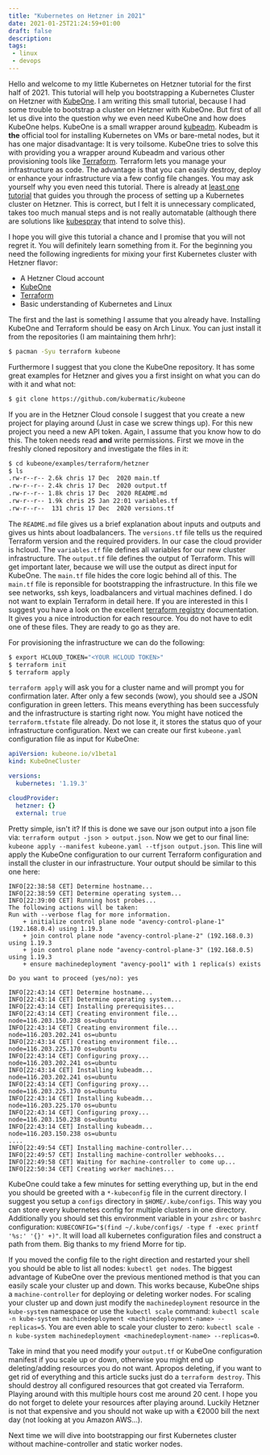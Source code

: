 ```yaml
---
title: "Kubernetes on Hetzner in 2021"
date: 2021-01-25T21:24:59+01:00
draft: false
description:
tags:
 - linux
 - devops
---
```


Hello and welcome to my little Kubernetes on Hetzner tutorial for the first half of 2021.
This tutorial will help you bootstrapping a Kubernetes Cluster on Hetzner with [KubeOne](https://github.com/kubermatic/kubeone).
I am writing this small tutorial, because I had some trouble to bootstrap a cluster on Hetzner with KubeOne.
But first of all let us dive into the question why we even need KubeOne and how does KubeOne helps.
KubeOne is a small wrapper around [kubeadm](https://kubernetes.io/docs/setup/production-environment/tools/kubeadm/create-cluster-kubeadm/).
Kubeadm is **the** official tool for installing Kubernetes on VMs or bare-metal nodes, but it has one major disadvantage: It is very toilsome.
KubeOne tries to solve this with providing you a wrapper around Kubeadm and various other provisioning tools like [Terraform](https://www.terraform.io/).
Terraform lets you manage your infrastructure as code. The advantage is that you can easily destroy, deploy or enhance your infrastructure
via a few config file changes. You may ask yourself why you even need this tutorial. There is already at [least one tutorial](https://community.hetzner.com/tutorials/install-kubernetes-cluster) that guides you through the process of setting up a Kubernetes cluster on Hetzner. This is correct, but I felt it is unnecessary complicated,
takes too much manual steps and is not really automatable (although there are solutions like [kubespray](https://github.com/kubernetes-sigs/kubespray) that intend to solve this).

I hope you will give this tutorial a chance and I promise that you will not regret it. You will definitely learn something from it.
For the beginning you need the following ingredients for mixing your first Kubernetes cluster with Hetzner flavor:

* A Hetzner Cloud account
* [KubeOne](https://github.com/kubermatic/kubeone)
* [Terraform](https://www.terraform.io/)
* Basic understanding of Kubernetes and Linux

The first and the last is something I assume that you already have. Installing KubeOne and Terraform should be easy on Arch Linux.
You can just install it from the repositories (I am maintaining them hrhr):

```bash
$ pacman -Syu terraform kubeone
```

Furthermore I suggest that you clone the KubeOne repository. It has some great examples for Hetzner and gives you a first insight on what you can do
with it and what not:

```bash
$ git clone https://github.com/kubermatic/kubeone
```

If you are in the Hetzner Cloud console I suggest that you create a new project for playing around (Just in case we screw things up).
For this new project you need a new API token. Again, I assume that you know how to do this. The token needs read **and** write permissions.
First we move in the freshly cloned repository and investigate the files in it:

```bash
$ cd kubeone/examples/terraform/hetzner
$ ls
.rw-r--r-- 2.6k chris 17 Dec  2020 main.tf
.rw-r--r-- 2.4k chris 17 Dec  2020 output.tf
.rw-r--r-- 1.8k chris 17 Dec  2020 README.md
.rw-r--r-- 1.9k chris 25 Jan 22:01 variables.tf
.rw-r--r--  131 chris 17 Dec  2020 versions.tf
```

The `README.md` file gives us a brief explanation about inputs and outputs and gives us hints about loadbalancers.
The `versions.tf` file tells us the required Terraform version and the required providers. In our case the cloud provider is hcloud.
The `variables.tf` file defines all variables for our new cluster infrastructure.
The `output.tf` file defines the output of Terraform. This will get important later, because we will use the output as direct input
for KubeOne. The `main.tf` file hides the core logic behind all of this. The `main.tf` file is reponsible for bootstrapping the infrastructure.
In this file we see networks, ssh keys, loadbalancers and virtual machines defined. I do not want to explain Terraform in detail here.
If you are interested in this I suggest you have a look on the excellent [terraform registry](https://registry.terraform.io/providers/hetznercloud/hcloud/latest/docs) documentation. It gives you a nice introduction
for each resource. You do not have to edit one of these files. They are ready to go as they are.

For provisioning the infrastructure we can do the following:
```bash
$ export HCLOUD_TOKEN="<YOUR HCLOUD TOKEN>"
$ terraform init
$ terraform apply
```

`terraform apply` will ask you for a cluster name and will prompt you for confirmation later. After only a few seconds (wow),
you should see a JSON configuration in green letters. This means everything has been successfuly and the infrastructure is
starting right now. You might have noticed the `terraform.tfstate` file already.
Do not lose it, it stores the status quo of your infrastructure configuration. Next we can create our first `kubeone.yaml` configuration
file as input for KubeOne:

```yaml
apiVersion: kubeone.io/v1beta1
kind: KubeOneCluster

versions:
  kubernetes: '1.19.3'

cloudProvider:
  hetzner: {}
  external: true
```

Pretty simple, isn't it? If this is done we save our json output into a json file via: `terraform output -json > output.json`.
Now we get to our final line: `kubeone apply --manifest kubeone.yaml --tfjson output.json`. This line will apply the
KubeOne configuration to our current Terraform configuration and install the cluster in our infrastructure.
Your output should be similar to this one here:
```log
INFO[22:38:58 CET] Determine hostname...
INFO[22:38:59 CET] Determine operating system...
INFO[22:39:00 CET] Running host probes...
The following actions will be taken:
Run with --verbose flag for more information.
	+ initialize control plane node "avency-control-plane-1" (192.168.0.4) using 1.19.3
	+ join control plane node "avency-control-plane-2" (192.168.0.3) using 1.19.3
	+ join control plane node "avency-control-plane-3" (192.168.0.5) using 1.19.3
	+ ensure machinedeployment "avency-pool1" with 1 replica(s) exists

Do you want to proceed (yes/no): yes

INFO[22:43:14 CET] Determine hostname...
INFO[22:43:14 CET] Determine operating system...
INFO[22:43:14 CET] Installing prerequisites...
INFO[22:43:14 CET] Creating environment file...                  node=116.203.150.238 os=ubuntu
INFO[22:43:14 CET] Creating environment file...                  node=116.203.202.241 os=ubuntu
INFO[22:43:14 CET] Creating environment file...                  node=116.203.225.170 os=ubuntu
INFO[22:43:14 CET] Configuring proxy...                          node=116.203.202.241 os=ubuntu
INFO[22:43:14 CET] Installing kubeadm...                         node=116.203.202.241 os=ubuntu
INFO[22:43:14 CET] Configuring proxy...                          node=116.203.225.170 os=ubuntu
INFO[22:43:14 CET] Installing kubeadm...                         node=116.203.225.170 os=ubuntu
INFO[22:43:14 CET] Configuring proxy...                          node=116.203.150.238 os=ubuntu
INFO[22:43:14 CET] Installing kubeadm...                         node=116.203.150.238 os=ubuntu
....
INFO[22:49:54 CET] Installing machine-controller...
INFO[22:49:57 CET] Installing machine-controller webhooks...
INFO[22:49:58 CET] Waiting for machine-controller to come up...
INFO[22:50:34 CET] Creating worker machines...
```
KubeOne could take a few minutes for setting everything up, but in the end you should be greeted with a `*-kubeconfig` file
in the current directory. I suggest you setup a `configs` directory in `$HOME/.kube/configs`. This way you can store
every kubernetes config for multiple clusters in one directory. Additionally you should set this environment variable
in your `zshrc` or `bashrc` configuration: `KUBECONFIG="$(find ~/.kube/configs/ -type f -exec printf '%s:' '{}' +)"`.
It will load all kubernetes configuration files and construct a path from them. Big thanks to my friend Morre for tip.

If you moved the config file to the right direction and restarted your shell you should be able to list all nodes: `kubectl get nodes`.
The biggest advantage of KubeOne over the previous mentioned method is that you can easily scale your cluster up and down.
This works because, KubeOne ships a `machine-controller` for deploying or deleting worker nodes.
For scaling your cluster up and down just modify the `machinedeployment` resource in the `kube-system` namespace or
use the `kubectl scale` command: `kubectl scale -n kube-system machinedeployment <machinedeployment-name> --replicas=5`.
You are even able to scale your cluster to zero: `kubectl scale -n kube-system machinedeployment <machinedeployment-name> --replicas=0`.

Take in mind that you need modify your `output.tf` or KubeOne configuration manifest if you scale up or down, otherwise you might end up
deleting/adding resources you do not want. Apropos deleting, if you want to get rid of everything and this article sucks just do a `terraform destroy`.
This should destroy all configured resources that got created via Terraform. Playing around with this multiple hours cost me around 20 cent.
I hope you do not forget to delete your resources after playing around. Luckily Hetzner is not that expensive and you should not wake up with a €2000 bill
the next day (not looking at you Amazon AWS...).

Next time we will dive into bootstrapping our first Kubernetes cluster without machine-controller and static worker nodes.
